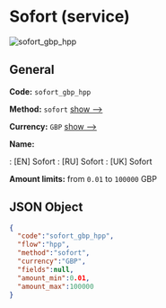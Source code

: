 
# Sofort (service) 
![sofort_gbp_hpp](https://static.openfintech.io/payment_methods/sofort_gbp_hpp/logo.svg?w=400&c=v0.59.26#w200)  

## General 
 
**Code:** `sofort_gbp_hpp` 
 
**Method:** `sofort` 
 [show -->](/payment-methods/sofort/) 
 
**Currency:** `GBP` [show -->](/currencies/GBP/) 
 
**Name:** 
 
:	[EN] Sofort 
:	[RU] Sofort 
:	[UK] Sofort 
 
**Amount limits:** from `0.01` to `100000` GBP 

## JSON Object 

```json
{
  "code":"sofort_gbp_hpp",
  "flow":"hpp",
  "method":"sofort",
  "currency":"GBP",
  "fields":null,
  "amount_min":0.01,
  "amount_max":100000
}
```  

